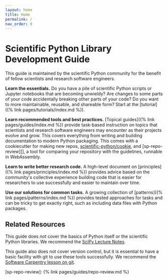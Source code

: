 ```yaml
---
layout: home
title: Home
permalink: /
nav_order: 0
---
```


# Scientific Python Library Development Guide

This guide is maintained by the scientific Python community for the benefit of
fellow scientists and research software engineers.

**Learn the essentials.** Do you have a pile of scientific Python scripts or
Jupyter notebooks that are becoming unwieldy? Are changes to some parts of your
code accidentally breaking other parts of your code? Do you want to more
maintainable, reusable, and shareable form? Start at the
[tutorial]({% link pages/tutorials/index.md %}).

**Learn recommended tools and best practices.** [Topical
guides]({% link pages/guides/index.md %}) provide task-based instruction on
topics that scientists and research software engineers may encounter as their
projects evolve and grow. This covers everything from writing and building
documentation to modern Python packaging. This comes with a cookiecutter for
making new repos, [scientific-python/cookie][], and [sp-repo-review][], a tool
for comparing your repository with the guidelines, runnable in WebAssembly.

**Learn to write better research code.** A high-level document on
[principles]({% link pages/principles/index.md %}) provides advice based on the
community's collective experience building code that is easier for researchers
to use successfully and easier to maintain over time.

**Use our solutions for common tasks.** A growing collection of
[patterns]({% link pages/patterns/index.md %}) provides tested approaches for
tasks and can be tricky to get exactly right, such as including data files with
Python packages.

## Related Resources

This guide does _not_ cover the basics of Python itself or the scientific Python
libraries. We recommend the [SciPy Lecture Notes](https://scipy-lectures.org/).

This guide also does not cover version control, but it is essential to have a
basic facility with git to use these tools successfully. We recommend the
[Software Carpentry lesson on git](https://swcarpentry.github.io/git-novice/).

<!-- prettier-ignore-start -->
[scientific-python/cookie]: https://github.com/scientific-python/cookie
[sp-repo-review]: {% link pages/guides/repo-review.md %}
<!-- prettier-ignore-end -->
